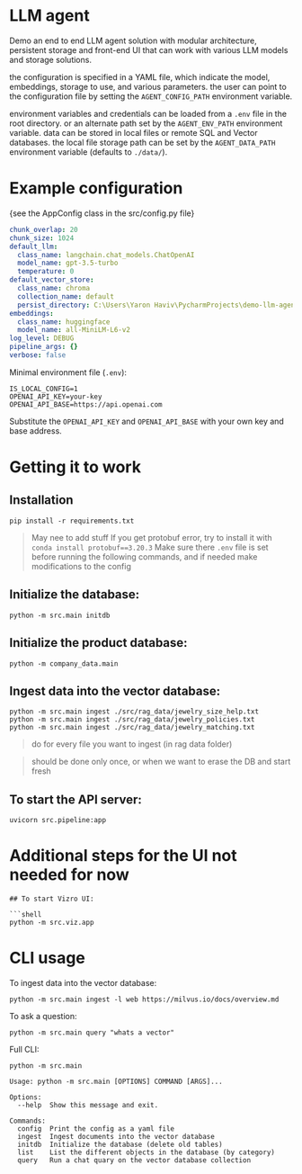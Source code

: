 # LLM agent

Demo an end to end LLM agent solution with modular architecture, persistent storage and front-end UI that can work with various LLM models and storage solutions.

the configuration is specified in a YAML file, which indicate the model, embeddings, storage to use, and various parameters. 
the user can point to the configuration file by setting the `AGENT_CONFIG_PATH` environment variable.

environment variables and credentials can be loaded from a `.env` file in the root directory. or an alternate path set by the `AGENT_ENV_PATH` environment variable.
data can be stored in local files or remote SQL and Vector databases. the local file storage path can be set by the `AGENT_DATA_PATH` environment variable (defaults to `./data/`).

# Example configuration

{see the AppConfig class in the src/config.py file}
```yaml
chunk_overlap: 20
chunk_size: 1024
default_llm:
  class_name: langchain.chat_models.ChatOpenAI
  model_name: gpt-3.5-turbo
  temperature: 0
default_vector_store:
  class_name: chroma
  collection_name: default
  persist_directory: C:\Users\Yaron Haviv\PycharmProjects\demo-llm-agent\data\chroma
embeddings:
  class_name: huggingface
  model_name: all-MiniLM-L6-v2
log_level: DEBUG
pipeline_args: {}
verbose: false
```

Minimal environment file (`.env`):
```shell
IS_LOCAL_CONFIG=1
OPENAI_API_KEY=your-key
OPENAI_API_BASE=https://api.openai.com
```

Substitute the `OPENAI_API_KEY` and `OPENAI_API_BASE` with your own key and base address.


# Getting it to work

## Installation
```shell
pip install -r requirements.txt
```

> May nee to add stuff
>  If you get protobuf error, try to install it with `conda install protobuf==3.20.3`
Make sure there `.env` file is set before running the following commands, and if needed make modifications to the config

## Initialize the database:

```shell
python -m src.main initdb
```

## Initialize the product database:

```shell
python -m company_data.main
```

## Ingest data into the vector database:

```shell
python -m src.main ingest ./src/rag_data/jewelry_size_help.txt
python -m src.main ingest ./src/rag_data/jewelry_policies.txt
python -m src.main ingest ./src/rag_data/jewelry_matching.txt

```
> do for every file you want to ingest (in rag data folder)


> should be done only once, or when we want to erase the DB and start fresh 

## To start the API server:

```shell
uvicorn src.pipeline:app

```
# Additional steps for the UI not needed for now

```shell
## To start Vizro UI:

```shell
python -m src.viz.app
```


# CLI usage

To ingest data into the vector database:
```shell
python -m src.main ingest -l web https://milvus.io/docs/overview.md
```

To ask a question:
```shell   
python -m src.main query "whats a vector" 
```


Full CLI:

```shell
python -m src.main

Usage: python -m src.main [OPTIONS] COMMAND [ARGS]...

Options:
  --help  Show this message and exit.

Commands:
  config  Print the config as a yaml file
  ingest  Ingest documents into the vector database
  initdb  Initialize the database (delete old tables)
  list    List the different objects in the database (by category)
  query   Run a chat quary on the vector database collection
```



